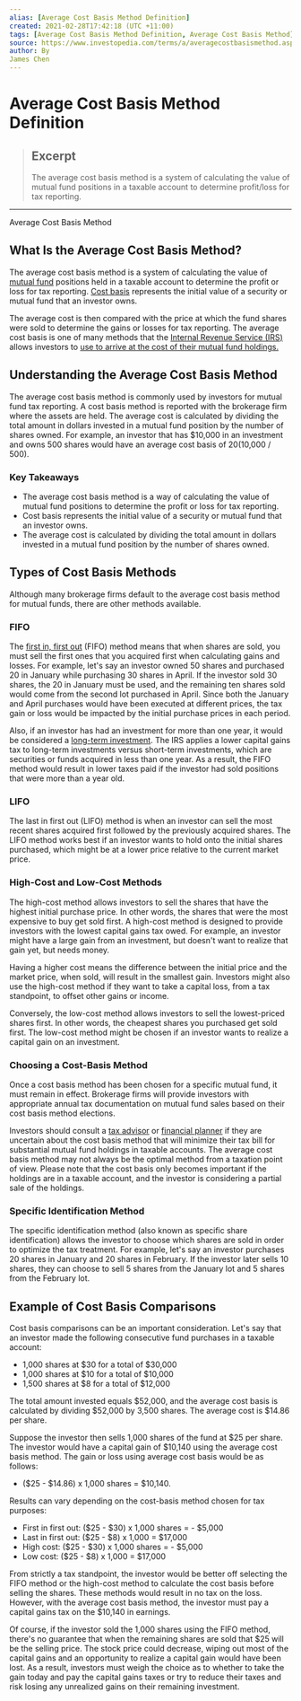 ```yaml
---
alias: [Average Cost Basis Method Definition]
created: 2021-02-28T17:42:18 (UTC +11:00)
tags: [Average Cost Basis Method Definition, Average Cost Basis Method]
source: https://www.investopedia.com/terms/a/averagecostbasismethod.asp
author: By
James Chen
---
```


# Average Cost Basis Method Definition

> ## Excerpt
> The average cost basis method is a system of calculating the value of mutual fund positions in a taxable account to determine profit/loss for tax reporting.

---

Average Cost Basis Method
## What Is the Average Cost Basis Method?

The average cost basis method is a system of calculating the value of [mutual fund](https://www.investopedia.com/terms/m/mutualfund.asp) positions held in a taxable account to determine the profit or loss for tax reporting. [Cost basis](https://www.investopedia.com/terms/c/costbasis.asp) represents the initial value of a security or mutual fund that an investor owns.

The average cost is then compared with the price at which the fund shares were sold to determine the gains or losses for tax reporting. The average cost basis is one of many methods that the [Internal Revenue Service (IRS)](https://www.investopedia.com/terms/i/irs.asp) allows investors to [use to arrive at the cost of their mutual fund holdings.](https://www.investopedia.com/ask/answers/06/mutualfundcostbasis.asp)

## Understanding the Average Cost Basis Method

The average cost basis method is commonly used by investors for mutual fund tax reporting. A cost basis method is reported with the brokerage firm where the assets are held. The average cost is calculated by dividing the total amount in dollars invested in a mutual fund position by the number of shares owned. For example, an investor that has $10,000 in an investment and owns 500 shares would have an average cost basis of $20 ($10,000 / 500).

### Key Takeaways

-   The average cost basis method is a way of calculating the value of mutual fund positions to determine the profit or loss for tax reporting.
-   Cost basis represents the initial value of a security or mutual fund that an investor owns.
-   The average cost is calculated by dividing the total amount in dollars invested in a mutual fund position by the number of shares owned.

## Types of Cost Basis Methods

Although many brokerage firms default to the average cost basis method for mutual funds, there are other methods available.

### FIFO

The [first in, first out](https://www.investopedia.com/terms/f/fifo.asp) (FIFO) method means that when shares are sold, you must sell the first ones that you acquired first when calculating gains and losses. For example, let's say an investor owned 50 shares and purchased 20 in January while purchasing 30 shares in April. If the investor sold 30 shares, the 20 in January must be used, and the remaining ten shares sold would come from the second lot purchased in April. Since both the January and April purchases would have been executed at different prices, the tax gain or loss would be impacted by the initial purchase prices in each period.

Also, if an investor has had an investment for more than one year, it would be considered a [long-term investment](https://www.investopedia.com/terms/l/longterminvestments.asp). The IRS applies a lower capital gains tax to long-term investments versus short-term investments, which are securities or funds acquired in less than one year. As a result, the FIFO method would result in lower taxes paid if the investor had sold positions that were more than a year old.

### LIFO

The last in first out (LIFO) method is when an investor can sell the most recent shares acquired first followed by the previously acquired shares. The LIFO method works best if an investor wants to hold onto the initial shares purchased, which might be at a lower price relative to the current market price.

### High-Cost and Low-Cost Methods

The high-cost method allows investors to sell the shares that have the highest initial purchase price. In other words, the shares that were the most expensive to buy get sold first. A high-cost method is designed to provide investors with the lowest capital gains tax owed. For example, an investor might have a large gain from an investment, but doesn't want to realize that gain yet, but needs money.

Having a higher cost means the difference between the initial price and the market price, when sold, will result in the smallest gain. Investors might also use the high-cost method if they want to take a capital loss, from a tax standpoint, to offset other gains or income.

Conversely, the low-cost method allows investors to sell the lowest-priced shares first. In other words, the cheapest shares you purchased get sold first. The low-cost method might be chosen if an investor wants to realize a capital gain on an investment.

### Choosing a Cost-Basis Method

Once a cost basis method has been chosen for a specific mutual fund, it must remain in effect. Brokerage firms will provide investors with appropriate annual tax documentation on mutual fund sales based on their cost basis method elections.

Investors should consult a [tax advisor](https://www.investopedia.com/terms/t/taxadvisor.asp) or [financial planner](https://www.investopedia.com/terms/f/financialplanner.asp) if they are uncertain about the cost basis method that will minimize their tax bill for substantial mutual fund holdings in taxable accounts. The average cost basis method may not always be the optimal method from a taxation point of view. Please note that the cost basis only becomes important if the holdings are in a taxable account, and the investor is considering a partial sale of the holdings.

### Specific Identification Method

The specific identification method (also known as specific share identification) allows the investor to choose which shares are sold in order to optimize the tax treatment. For example, let's say an investor purchases 20 shares in January and 20 shares in February. If the investor later sells 10 shares, they can choose to sell 5 shares from the January lot and 5 shares from the February lot.

## Example of Cost Basis Comparisons

Cost basis comparisons can be an important consideration. Let's say that an investor made the following consecutive fund purchases in a taxable account:

-   1,000 shares at $30 for a total of $30,000
-   1,000 shares at $10 for a total of $10,000
-   1,500 shares at $8 for a total of $12,000

The total amount invested equals $52,000, and the average cost basis is calculated by dividing $52,000 by 3,500 shares. The average cost is $14.86 per share.

Suppose the investor then sells 1,000 shares of the fund at $25 per share. The investor would have a capital gain of $10,140 using the average cost basis method. The gain or loss using average cost basis would be as follows:

-   ($25 - $14.86) x 1,000 shares = $10,140.

Results can vary depending on the cost-basis method chosen for tax purposes:

-   First in first out: ($25 - $30) x 1,000 shares = - $5,000
-   Last in first out: ($25 - $8) x 1,000 = $17,000
-   High cost: ($25 - $30) x 1,000 shares = - $5,000
-   Low cost: ($25 - $8) x 1,000 = $17,000

From strictly a tax standpoint, the investor would be better off selecting the FIFO method or the high-cost method to calculate the cost basis before selling the shares. These methods would result in no tax on the loss. However, with the average cost basis method, the investor must pay a capital gains tax on the $10,140 in earnings.

Of course, if the investor sold the 1,000 shares using the FIFO method, there's no guarantee that when the remaining shares are sold that $25 will be the selling price. The stock price could decrease, wiping out most of the capital gains and an opportunity to realize a capital gain would have been lost. As a result, investors must weigh the choice as to whether to take the gain today and pay the capital gains taxes or try to reduce their taxes and risk losing any unrealized gains on their remaining investment.
